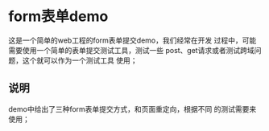 # form表单demo
这是一个简单的web工程的form表单提交demo，我们经常在开发
过程中，可能需要使用一个简单的表单提交测试工具，测试一些
post、get请求或者测试跨域问题，这个就可以作为一个测试工具
使用；
## 说明
demo中给出了三种form表单提交方式，和页面重定向，根据不同
的测试需要来使用；
